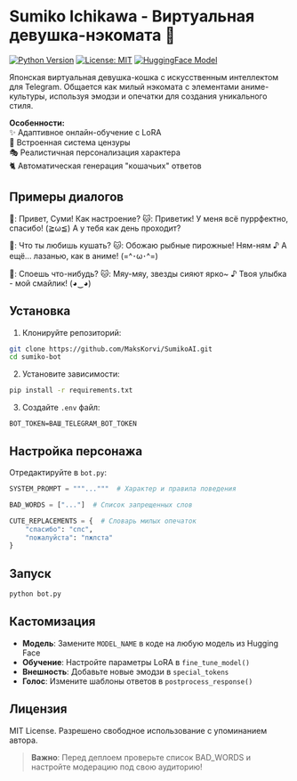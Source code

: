 # Sumiko Ichikawa - Виртуальная девушка-нэкомата 🐾

[![Python Version](https://img.shields.io/badge/python-3.10%2B-blue)](https://www.python.org/)
[![License: MIT](https://img.shields.io/badge/License-MIT-yellow.svg)](https://opensource.org/licenses/MIT)
[![HuggingFace Model](https://img.shields.io/badge/%F0%9F%A4%97%20Model-ruGPT3_Medium-green)](https://huggingface.co/sberbank-ai/rugpt3medium_based_on_gpt2)

Японская виртуальная девушка-кошка с искусственным интеллектом для Telegram. Общается как милый нэкомата с элементами аниме-культуры, используя эмодзи и опечатки для создания уникального стиля.

**Особенности:**  
✨ Адаптивное онлайн-обучение с LoRA  
🚫 Встроенная система цензуры  
🎭 Реалистичная персонализация характера  
🐈 Автоматическая генерация "кошачьих" ответов  

## Примеры диалогов
👤: Привет, Суми! Как настроение?
🐱: Приветик! У меня всё пуррфектно, спасибо! (≧ω≦) А у тебя как день проходит?

👤: Что ты любишь кушать?
🐱: Обожаю рыбные пирожные! Ням-ням ♪ А ещё... лазанью, как в аниме! (=^･ω･^=)

👤: Споешь что-нибудь?
🐱: Мяу-мяу, звезды сияют ярко~ ♪ Твоя улыбка - мой смайлик! (◕‿◕)

## Установка
1. Клонируйте репозиторий:
```bash
git clone https://github.com/MaksKorvi/SumikoAI.git
cd sumiko-bot
```

2. Установите зависимости:
```bash
pip install -r requirements.txt
```

3. Создайте `.env` файл:
```env
BOT_TOKEN=ВАШ_TELEGRAM_BOT_TOKEN
```

## Настройка персонажа
Отредактируйте в `bot.py`:
```python
SYSTEM_PROMPT = """..."""  # Характер и правила поведения

BAD_WORDS = ["..."]  # Список запрещенных слов

CUTE_REPLACEMENTS = {  # Словарь милых опечаток
    "спасибо": "спс",
    "пожалуйста": "пжлста"
}
```

## Запуск
```bash
python bot.py
```

## Кастомизация
- **Модель**: Замените `MODEL_NAME` в коде на любую модель из Hugging Face
- **Обучение**: Настройте параметры LoRA в `fine_tune_model()`
- **Внешность**: Добавьте новые эмодзи в `special_tokens`
- **Голос**: Измените шаблоны ответов в `postprocess_response()`

## Лицензия
MIT License. Разрешено свободное использование с упоминанием автора.

> **Важно**: Перед деплоем проверьте список BAD_WORDS и настройте модерацию под свою аудиторию!
``` 
